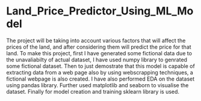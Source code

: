 # Land_Price_Predictor_Using_ML_Model
The project will be taking into account various factors that will affect the prices of the land, and after considering them will predict the price for that land.
To make this project, first I have generated some fictional data due to the unavaliabilty of actual dataset, I have used numpy library to genrated some fictional dataset. Then to just demostrate that this model is capable of extracting data from a web page also by using webscrapping techniques, a fictional webpage is also created. I have also performed EDA on the dataset using pandas library. Further used matplotlib and seaborn to visualise the dataset. Finally for model creation and training sklearn library is used.
